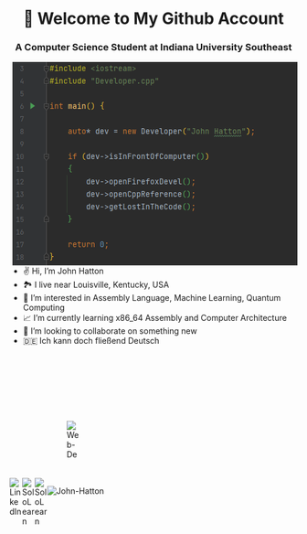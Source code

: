 <h1 align="center">👋 Welcome to My Github Account</h1>


<h3 align="center">A Computer Science Student at Indiana University Southeast</h3>



<!-- Cool Devel Image -->
<!-- Working GIF -->
<img src="https://github.com/John-Hatton/John-Hatton/blob/main/assets/images/John_Hatton_devel.png" alt="dev_object" align="right" />

<br />

- ✌️ Hi, I’m John Hatton
- 🏞️ I live near Louisville, Kentucky, USA   
- 🔬 I’m interested in Assembly Language, Machine Learning, Quantum Computing
- 📈 I’m currently learning x86_64 Assembly and Computer Architecture
- 🚀 I’m looking to collaborate on something new
- 🇩🇪 Ich kann doch fließend Deutsch
 <br />

 <a href="john.hatton@web.de" style="display:block;padding:100px">
   <img align="left" alt="Web-De" width="22px" src="https://cdn.icon-icons.com/icons2/699/PNG/512/webde_icon-icons.com_61620.png" />
 </a>
 <a href="https://www.linkedin.com/in/john-d-hatton/">
   <img align="left" alt="LinkedIn" width="22px" src="https://cdn-icons-png.flaticon.com/512/3536/3536505.png" />
 </a>
 <a href="https://www.sololearn.com/profile/12548172">
   <img align="left" alt="SoloLearn" width="22px" src="https://blob.sololearn.com/avatars/sololearn.png" />
 </a>
 </a>
 <a href="https://leetcode.com/taschenr3chner/">
   <img align="left" alt="SoloLearn" width="22px" src="https://cdn.iconscout.com/icon/free/png-256/leetcode-3629476-3031539.png" />
 </a>



<p align="left">
<img src="https://github-readme-stats.vercel.app/api?username=John-Hatton&show_icons=true" alt="John-Hatton" />

</p>



<!---
John-Hatton/John-Hatton is a ✨ special ✨ repository because its `README.md` (this file) appears on your GitHub profile.
You can click the Preview link to take a look at your changes.
--->
